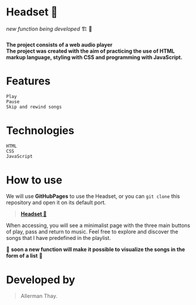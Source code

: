 # Headset 🎵
*_new function being developed_* 🏗️ 🚧 
#### The project consists of a web audio player <br> The project was created with the aim of practicing the use of HTML markup language, styling with CSS and programming with JavaScript.
 ####

# Features
  
    Play
    Pause
    Skip and rewind songs
    
# Technologies

    HTML
    CSS
    JavaScript
    
# How to use

We will use **GitHubPages** to use the Headset, or you can `git clone` this repository and open it on its default port.

> [**Headset 🎵**](https://allerman.github.io/_headset_/)
    
When accessing, you will see a minimalist page with the three main buttons of play, pass and return to music.
Feel free to explore and discover the songs that I have predefined in the playlist.

🚧 **soon a new function will make it possible to visualize the songs in the form of a list** 🚧

# Developed by
 > Allerman Thay.
